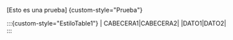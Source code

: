 

[Esto es una prueba] {custom-style="Prueba"}

:::{custom-style="EstiloTable1"}
| CABECERA1|CABECERA2|
|DATO1|DATO2|
:::